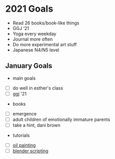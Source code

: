 # 2021 Goals

- Read 26 books/book-like things
- GGJ ‘21
- Yoga every weekday
- Journal more often
- Do more experimental art stuff
- Japanese N4/N5 level


## January Goals

- main goals
- [ ] do well in esther's class
- [ ] ggj '21
- books
- [ ] emergence
- [ ] adult children of emotionally immature parents
- [ ] take a hint, dani brown
- tutorials
- [ ] [oil painting](https://gumroad.com/d/f71f593bfdc2e720a9b20de219a84094)
- [ ] [blender scripting](https://gumroad.com/d/70af1e1a6e8becfe35b92c2d6f552f04)